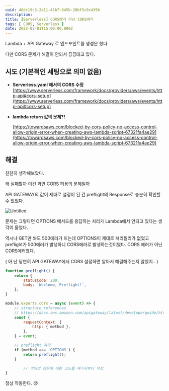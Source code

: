 ```yaml
---
uuid: 48dc19c3-2a11-45b7-845b-28bf5c0c439b
description: 
title: [Serverless] CORS에러 아닌 CORS에러
tags: [ CORS, Serverless ]
date: 2022-02-01T15:00:00.000Z
---
```









Lambda + API Gateway 로 엔드포인트를 생성은 했다.

다만 CORS 문제가 해결이 안되서 끙끙대고 있다.

## **시도 (기본적인 세팅으로 의미 없음)**

- **Serverless.yaml 에서의 CORS 수정** [https://www.serverless.com/framework/docs/providers/aws/events/http-api#cors-setup](https://www.serverless.com/framework/docs/providers/aws/events/http-api#cors-setup)
- **lambda return 값의 문제?!**
    
    [https://towardsaws.com/blocked-by-cors-policy-no-access-control-allow-origin-error-when-creating-aws-lambda-script-67321fa4ae29](https://towardsaws.com/blocked-by-cors-policy-no-access-control-allow-origin-error-when-creating-aws-lambda-script-67321fa4ae29)
    

## 해결

찬찬히 생각해보았다.

왜 실패할까 이건 과연 CORS 허용의 문제일까

API GATEWAY의 값이 제대로 설정이 된 건 preflight의 Response로 충분히 확인할 수 있었다.

 

![Untitled](https://vault-r2.dorage.io/48dc19c3-2a11-45b7-845b-28bf5c0c439b/untitled.png)

문제는 그렇다면 OPTIONS 메서드를 응답하는 처리가 Lambda에서 안되고 있다는 생각이 들었다.

역시나 GET만 쏴도 500에러가 뜨는데 OPTIONS이 제대로 처리될리가 없었고 preflight가 500에러가 발생하니 CORS에러로 발생하는것이였다. CORS 에러가 아닌 CORS에러였다.

( 아 난 당연히 API GATEWAY에서 CORS 설정하면 알아서 해결해주는지 알았지.. )

```jsx
function preflight() {
    return {
        statusCode: 200,
        body: `Weclome, Preflight!`,
    };
}

module.exports.cors = async (event) => {
    // structure references
    // https://docs.aws.amazon.com/apigateway/latest/developerguide/http-api-develop-integrations-lambda.html
    const {
        requestContext: {
            http: { method },
        },
    } = event;

    // preflight 처리
    if (method === 'OPTIONS') {
        return preflight();
    }

		// 이외의 경우에 대한 코드를 여기서부터 작성
}
```

정상 작동한다. 😞